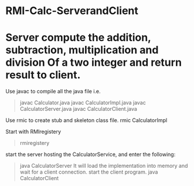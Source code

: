 # RMI-Calc-ServerandClient
# Server compute the addition, subtraction, multiplication and division Of a two integer and return result to client.

Use javac to compile all the java file i.e.
> javac Calculator.java
> javac CalculatorImpl.java
> javac CalculatorServer.java
> javac CalculatorClient.java


Use rmic to create stub and skeleton class file.
rmic CalculatorImpl


Start with RMIregistery 
> rmiregistery

start the server hosting the CalculatorService, and enter the following:
 > java CalculatorServer
It will load the implementation into memory and wait for a client connection.
start the client program.
 > java CalculatorClient

